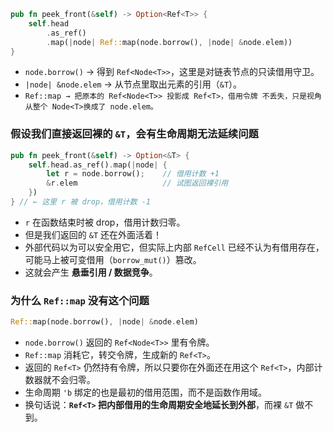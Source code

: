 ```rust
pub fn peek_front(&self) -> Option<Ref<T>> {
    self.head
        .as_ref()
        .map(|node| Ref::map(node.borrow(), |node| &node.elem))
}
```

- `node.borrow()` → 得到 `Ref<Node<T>>`，这里是对链表节点的只读借用守卫。
- `|node| &node.elem` → 从节点里取出元素的引用（`&T`）。
- `Ref::map → 把原本的 Ref<Node<T>> 投影成 Ref<T>，借用令牌 不丢失，只是视角从整个 Node<T>换成了 node.elem。`

### 假设我们直接返回裸的 `&T`，会有生命周期无法延续问题
```rust
pub fn peek_front(&self) -> Option<&T> {
    self.head.as_ref().map(|node| {
        let r = node.borrow();    // 借用计数 +1
        &r.elem                   // 试图返回裸引用
    })
} // ← 这里 r 被 drop，借用计数 -1
```
- `r` 在函数结束时被 drop，借用计数归零。
- 但是我们返回的 `&T` 还在外面活着！
- 外部代码以为可以安全用它，但实际上内部 `RefCell` 已经不认为有借用存在，可能马上被可变借用（`borrow_mut()`）篡改。
- 这就会产生 **悬垂引用 / 数据竞争**。
### 为什么 `Ref::map` 没有这个问题
```rust
Ref::map(node.borrow(), |node| &node.elem)
```
- `node.borrow()` 返回的 `Ref<Node<T>>` 里有令牌。
- `Ref::map` 消耗它，转交令牌，生成新的 `Ref<T>`。
- 返回的 `Ref<T>` 仍然持有令牌，所以只要你在外面还在用这个 `Ref<T>`，内部计数器就不会归零。
- 生命周期 `'b` 绑定的也是最初的借用范围，而不是函数作用域。
- 换句话说：**`Ref<T>` 把内部借用的生命周期安全地延长到外部**，而裸 `&T` 做不到。
